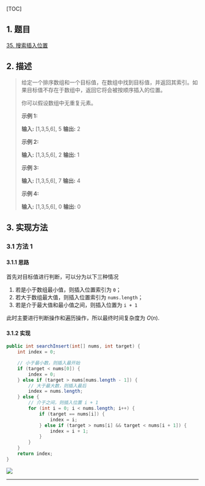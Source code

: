 [TOC]

## 1. 题目

[35. 搜索插入位置](https://leetcode-cn.com/problems/search-insert-position/)

## 2. 描述

>   给定一个排序数组和一个目标值，在数组中找到目标值，并返回其索引。如果目标值不存在于数组中，返回它将会被按顺序插入的位置。
>
>   你可以假设数组中无重复元素。
>
>   **示例 1:**
>
>   **输入:** \[1,3,5,6\], 5
>   **输出:** 2
>
>   **示例 2:**
>
>   **输入:** \[1,3,5,6\], 2
>   **输出:** 1
>
>   **示例 3:**
>
>   **输入:** \[1,3,5,6\], 7
>   **输出:** 4
>
>   **示例 4:**
>
>   **输入:** \[1,3,5,6\], 0
>   **输出:** 0

## 3. 实现方法

### 3.1 方法 1

#### 3.1.1 思路

首先对目标值进行判断，可以分为以下三种情况

1.  若是小于数组最小值，则插入位置索引为 `0`；
2.  若大于数组最大值，则插入位置索引为 `nums.length`；
3.  若是介于最大值和最小值之间，则插入位置为 `i + 1`

此时主要进行判断操作和遍历操作，所以最终时间复杂度为 $O(n)$.

#### 3.1.2 实现

```java
public int searchInsert(int[] nums, int target) {
    int index = 0;

    // 小于最小数，则插入最开始
    if (target < nums[0]) {
        index = 0;
    } else if (target > nums[nums.length - 1]) {
        // 大于最大数，则插入最后
        index = nums.length;
    } else {
        // 介于之间，则插入位置 i + 1
        for (int i = 0; i < nums.length; i++) {
            if (target == nums[i]) {
                index = i;
            } else if (target > nums[i] && target < nums[i + 1]) {
                index = i + 1;
            }
        }
    }
    return index;
}
```

![](https://gitee.com/cunyu1943/images/raw/master/ImgsUbuntu/20200510234310.png)

---
<link rel="stylesheet" href="https://cdnjs.cloudflare.com/ajax/libs/social-share.js/1.0.16/css/share.min.css">
<center><div class="social-share"></div></center>
<script type="text/javascript" src="https://cdnjs.cloudflare.com/ajax/libs/social-share.js/1.0.16/js/social-share.min.js"></script>